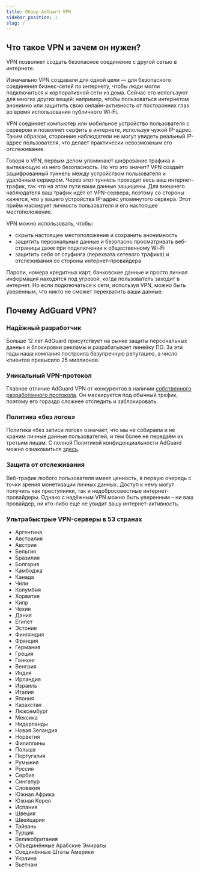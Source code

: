 ```yaml
---
title: Обзор AdGuard VPN
sidebar_position: 1
slug: /
---
```


## Что такое VPN и зачем он нужен?

VPN позволяет создать безопасное соединение с другой сетью в интернете.

Изначально VPN создавали для одной цели — для безопасного соединения бизнес-сетей по интернету, чтобы люди могли подключиться к корпоративной сети из дома. Сейчас его используют для многих других вещей: например, чтобы пользоваться интернетом анонимно или защитить свою онлайн-активность от посторонних глаз во время использования публичного Wi-Fi.

VPN соединяет компьютер или мобильное устройство пользователя с сервером и позволяет серфить в интернете, используя чужой IP-адрес. Таким образом, сторонние наблюдатели не могут увидеть реальный IP-адрес пользователя, что делает практически невозможным его отслеживание.

Говоря о VPN, первым делом упоминают шифрование трафика и вытекающую из него безопасность. Но что это значит? VPN создаёт зашифрованный туннель между устройством пользователя и удалённым сервером. Через этот туннель проходит весь ваш интернет-трафик, так что на этом пути ваши данные защищены. Для внешнего наблюдателя ваш трафик идёт от VPN-сервера, поэтому со стороны кажется, что у вашего устройства IP-адрес упомянутого сервера. Этот приём маскирует личность пользователя и его настоящее местоположение.

VPN можно использовать, чтобы:

- скрыть настоящее местоположение и сохранить анонимность
- защитить персональные данные и безопасно просматривать веб-страницы даже при подключении к общественному Wi-Fi
- защитить себя от спуфинга (перехвата сетевого трафика) и отслеживания со стороны интернет-провайдера

Пароли, номера кредитных карт, банковские данные и просто личная информация находятся под угрозой, когда пользователь заходит в интернет. Но если подключаться к сети, используя VPN, можно быть уверенным, что никто не сможет перехватить ваши данные.

## Почему AdGuard VPN?

### Надёжный разработчик

Больше 12 лет AdGuard присутствует на рынке защиты персональных данных и блокировки рекламы и разрабатывает линейку ПО. За эти годы наша компания построила безупречную репутацию, а число клиентов превысило 25 миллионов.

### Уникальный VPN-протокол

Главное отличие AdGuard VPN от конкурентов в наличии [собственного разработанного протокола](/general/adguard-vpn-protocol.mdx). Он маскируется под обычный трафик, поэтому его гораздо сложнее отследить и заблокировать.

### Политика «без логов»

Политика «без записи логов» означает, что мы не собираем и не храним личные данные пользователей, и тем более не передаём их третьим лицам. С полной Политикой конфиденциальности AdGuard можно ознакомиться [здесь](https://adguard-vpn.com/privacy.html).

### Защита от отслеживания

Веб-трафик любого пользователя имеет ценность, в первую очередь с точки зрения монетизации личных данных. Доступ к нему могут получить как преступники, так и недобросовестные интернет-провайдеры. Однако с надёжным VPN можно быть уверенным – ни ваш провайдер, ни кто-либо ещё не увидит вашу интернет-активность.

### Ультрабыстрые VPN-серверы в 53 странах

- Аргентина
- Австралия
- Австрия
- Бельгия
- Бразилия
- Болгария
- Камбоджа
- Канада
- Чили
- Колумбия
- Хорватия
- Кипр
- Чехия
- Дания
- Египет
- Эстония
- Финляндия
- Франция
- Германия
- Греция
- Гонконг
- Венгрия
- Индия
- Ирландия
- Израиль
- Италия
- Япония
- Казахстан
- Люксембург
- Мексика
- Нидерланды
- Новая Зеландия
- Норвегия
- Филиппины
- Польша
- Португалия
- Румыния
- Россия
- Сербия
- Сингапур
- Словакия
- Южная Африка
- Южная Корея
- Испания
- Швеция
- Швейцария
- Тайвань
- Турция
- Великобритания
- Объединённые Арабские Эмираты
- Соединённые Штаты Америки
- Украина
- Вьетнам
